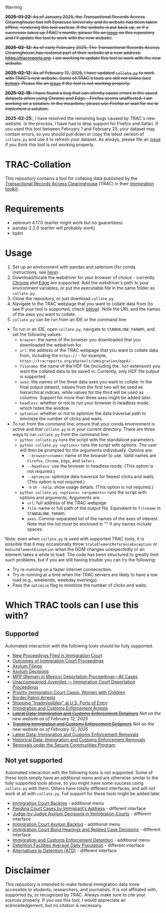 > [!WARNING]
> ~~**2025-01-22:** As of January 2025, the Transactional Records Access Clearinghouse has left Syracuse University and its website has been taken offline, rendering this tool useless. If the website is put back up, or if a successor takes up TRAC's mantle, please file an [issue](https://github.com/josephburkhart/TRAC-Collation/issues/new?q=sort%3Aupdated-desc+is%3Aissue+is%3Aopen&template=Blank+issue) on this repository and I'll update the tool to work with the new website.~~
>
> ~~**2025-02-12:** As of early February 2025, The Transactional Records Access Clearinghouse has restored part of their website at a new address: https://tracreports.org. I am working to update this tool to work with the new website.~~
>
> ~~**2025-02-12:** As of February 12, 2025, I have updated `collate.py` to work with TRAC's new website. Some of TRAC's tools are still not online (see [below](#which-trac-tools-can-i-use-this-with)). Please file an [issue](https://github.com/josephburkhart/TRAC-Collation/issues/new?q=sort%3Aupdated-desc+is%3Aissue+is%3Aopen&template=Blank+issue) if the tool is not working properly.~~
>
> ~~**2025-02-18:** I have found a bug that can silently cause errors in the saved datasets when using Chrome and Edge - Firefox seems unaffected. I am working on a solution. In the meantime, please use Firefox or wait for me to implement a solution.~~
> 
> **2025-02-25:**, I have resolved the remaining bugs caused by TRAC's new website. In the process, I have had to drop support for Firefox and Safari. If you used this tool between February 1 and February 25, your dataset may contain errors, so you should pull down or copy the latest version of `collate.py` and use it to refresh your dataset. As always, please file an [issue](https://github.com/josephburkhart/TRAC-Collation/issues/new?q=sort%3Aupdated-desc+is%3Aissue+is%3Aopen&template=Blank+issue) if you think this tool is not working properly.

# TRAC-Collation
This repository contains a tool for collating data published by the [Transactional Records Access Clearinghouse](https://tracreports.org/) (TRAC) in their [immigration toolkit](https://tracreports.org/immigration/tools/).

# Requirements
- selenium 4.17.0 (earlier might work but no guarantees)
- pandas 2.2.0 (earlier will probably work)
- tqdm

# Usage
1. Set up an environment with pandas and selenium (for conda instructions, see [here](https://conda.io/projects/conda/en/latest/user-guide/getting-started.html)).
2. Download/locate the webdriver for your browser of choice - currently [Chrome](https://chromedriver.chromium.org/downloads) abd [Edge](https://developer.microsoft.com/en-us/microsoft-edge/tools/webdriver/?form=MA13LH) are supported. Add the webdriver's path to your environment variables, or put the executable file in the same folder as `collate.py`.
3. Clone the repository, or just download `collate.py`.
4. Navigate to the TRAC webpage that you want to collate data from (to see if your tool is supported, check [below](#which-trac-tools-can-i-use-this-with)). Note the URL and the names of the axes you want to collate.
5. `collate.py` can be run from an IDE or the command line:
  - To run in an IDE, open `collate.py`, navigate to `STANDALONE_PARAMS`, and set the following values:
    - `browser`: the name of the browser you downloaded that you downloaded the webdriver for.
    -  `url`: the address of the TRAC webpage that you want to collate data from, including the `https://` - for example, `https://tracreports.org/phptools/immigration/mpp4/`.
    - `filename`: the name of the HDF file (including the `.hdf` extension) you want the collated data to be saved in. Currently, only HDF file output is supported.
    - `axes`: the names of the three data axes you want to collate. In the final output dataest, values from the first two will be used as hierarchical indices, while values for the third will be used as columns. Support for more than three axes might be added later.
    - `headless`: whether or not to run your browser in headless mode, which hides the window.
    - `optimize`: whether or not to optimize the data traversal path to minimize the number of clicks and waits.
  - To run from the command line, ensure that your conda environment is active and that `collate.py` is in your current directory. There are three ways to run `collate.py` from the command line:
    - `python collate.py` runs the script with the standalone parameters.
    - `python collate.py <options>` runs the script with options. The user will then be prompted for the arguments individually. Options are:
      - `--browser=<name>`: name of the browser to use. Valid names are `Firefox`, `Chrome`, `Edge`, and `Safari`.
      - `--headless`: use the browser in headless mode. (This option is not required.)
      - `--optimize`: optimize data traversal for fewest clicks and waits. (This option is not required.)
      - `-h` or `--help`: show usage details. (This option is not required.)
    - `python collate.py <options> <arguments>` runs the script with options and arguments. Arguments are:
      - `url`: full address of the TRAC webpage
      - `file`: name or full path of the output file. Equivalent to `filename` in `STANDALONE_PARAMS`.
      - `axes`: Comma-separated list of the names of the axes of interest. Note that the list must be enclosed in "" if any names include spaces.

Note: even when `collate.py` is used with supported TRAC tools, it is possible that it may occasionally throw `StaleElementReferenceException` or `NoSuchElementException` when the DOM changes unexpectedly or an element takes a while to load. The code has been structured to greatly limit such problems, but if you are still having trouble you can try the following:
  - Try re-running on a faster internet connecection.
  - Try re-running at a time when the TRAC servers are likely to have a low load (e.g., weekends, weekday evenings).
  - Pass the `optimize` flag to minimize the number of clicks and waits.

# Which TRAC tools can I use this with?
## Supported
Automated interaction with the following tools should be fully supported.
- [New Proceedings Filed in Immigration Court](https://tracreports.org/phptools/immigration/ntanew/)
- [Outcomes of Immigration Court Proceedings](https://tracreports.org/phptools/immigration/closure/)
- [Asylum Filings](https://tracreports.org/phptools/immigration/asyfile/)
- [Asylum Decisions](https://tracreports.org/phptools/immigration/asylum/)
- [MPP (Remain in Mexico) Deportation Proceedings—All Cases](https://tracreports.org/phptools/immigration/mpp4/)
- [Unaccompanied Juveniles — Immigration Court Deportation Proceedings](https://tracreports.org/phptools/immigration/juvenile/)
- [Priority Immigration Court Cases: Women with Children](https://tracreports.org/phptools/immigration/mwc/)
- [Border Patrol Arrests](https://tracreports.org/phptools/immigration/cbparrest/)
- [Stopping "Inadmissibles" at U.S. Ports of Entry](https://tracreports.org/phptools/immigration/cbpinadmiss/)
- [Immigration and Customs Enforcement Arrests](https://tracreports.org/phptools/immigration/arrest/)
- ~~[Latest Data: Immigration and Customs Enforcement Detainers](https://tracreports.org/phptools/immigration/detain/)~~ _Not on the new website as of February 12, 2025_
- ~~[Tracking Immigration and Customs Enforcement Detainers](https://tracreports.org/phptools/immigration/detainhistory/)~~ _Not on the new website as of February 12, 2025_
- [Latest Data: Immigration and Customs Enforcement Removals](https://tracreports.org/phptools/immigration/remove/)
- [Historical Data: Immigration and Customs Enforcement Removals](https://tracreports.org/phptools/immigration/removehistory/)
- [Removals under the Secure Communities Program](https://tracreports.org/phptools/immigration/secure/)

## Not yet supported
Automated interaction with the following tools is not supported. Some of these tools simply have an additional menu and are otherwise similar to the fully supported tools above, so you might have some success using `collate.py` with them. Others have totally different interfaces, and will not work at all with `collate.py`. Full support for these tools might be added later.
- [Immigration Court Backlog](https://tracreports.org/phptools/immigration/backlog/) - additional menu
- [Pending Court Cases by Immigrant’s Address](https://tracreports.org/phptools/immigration/addressrep/) - different interface
- [Judge-by-Judge Asylum Decisions in Immigration Courts](https://tracreports.org/immigration/reports/judgereports/) - different interface
- [Immigration Court Asylum Backlog](https://tracreports.org/phptools/immigration/asylumbl/) - additional menu
- [Immigration Court Bond Hearings and Related Case Decisions](https://tracreports.org/phptools/immigration/bond/) - different interface
- [Immigration and Customs Enforcement Detention](https://tracreports.org/phptools/immigration/detention/) - additional menu
- [Detention Facilities Average Daily Population](https://tracreports.org/immigration/detentionstats/facilities.html) - different interface
- [Alternatives to Detention (ATD)](https://tracreports.org/immigration/detentionstats/atd_pop_table.html) - different interface

# Disclaimer
This repository is intended to make federal immigration data more accessible to students, researchers, and journalists. It is not affiliated with, supported by, or recognized by TRAC. Always make sure to cite your sources properly. If you use this tool, I would appreciate an acknowledgement, but no citation is necessary.
